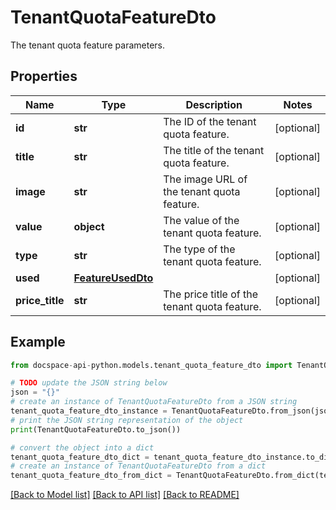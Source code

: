 # TenantQuotaFeatureDto
The tenant quota feature parameters.

## Properties

Name | Type | Description | Notes
------------ | ------------- | ------------- | -------------
**id** | **str** | The ID of the tenant quota feature. | [optional] 
**title** | **str** | The title of the tenant quota feature. | [optional] 
**image** | **str** | The image URL of the tenant quota feature. | [optional] 
**value** | **object** | The value of the tenant quota feature. | [optional] 
**type** | **str** | The type of the tenant quota feature. | [optional] 
**used** | [**FeatureUsedDto**](FeatureUsedDto.md) |  | [optional] 
**price_title** | **str** | The price title of the tenant quota feature. | [optional] 

## Example

```python
from docspace-api-python.models.tenant_quota_feature_dto import TenantQuotaFeatureDto

# TODO update the JSON string below
json = "{}"
# create an instance of TenantQuotaFeatureDto from a JSON string
tenant_quota_feature_dto_instance = TenantQuotaFeatureDto.from_json(json)
# print the JSON string representation of the object
print(TenantQuotaFeatureDto.to_json())

# convert the object into a dict
tenant_quota_feature_dto_dict = tenant_quota_feature_dto_instance.to_dict()
# create an instance of TenantQuotaFeatureDto from a dict
tenant_quota_feature_dto_from_dict = TenantQuotaFeatureDto.from_dict(tenant_quota_feature_dto_dict)
```
[[Back to Model list]](../README.md#documentation-for-models) [[Back to API list]](../README.md#documentation-for-api-endpoints) [[Back to README]](../README.md)


